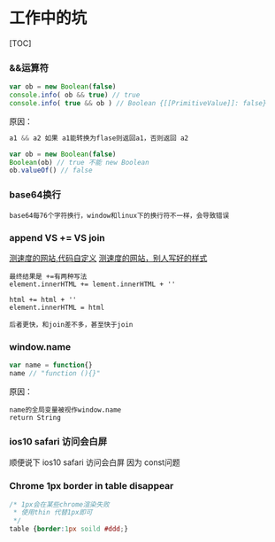 # 工作中的坑

[TOC]

### &&运算符

```javascript
var ob = new Boolean(false)
console.info( ob && true) // true
console.info( true && ob ) // Boolean {[[PrimitiveValue]]: false}
```

原因：
```javascript
a1 && a2 如果 a1能转换为flase则返回a1，否则返回 a2

var ob = new Boolean(false)
Boolean(ob) // true 不能 new Boolean
ob.valueOf() // false
```

### base64换行
```
base64每76个字符换行，window和linux下的换行符不一样，会导致错误
```

### append VS += VS join
[测速度的网站,代码自定义](http://jsben.ch/#/TWq40)
[测速度的网站，别人写好的样式](https://jsperf.com/jquery-append-vs-html-list-performance/24)

```
最终结果是 +=有两种写法 
element.innerHTML += lement.innerHTML + ''

html += html + ''
element.innerHTML = html

后者更快，和join差不多，甚至快于join
```

### window.name

```javascript
var name = function{}
name // "function (){}"
```

原因：
```
name的全局变量被视作window.name
return String
```
### ios10 safari 访问会白屏 

顺便说下 ios10 safari 访问会白屏 因为 const问题

### Chrome 1px border in table disappear

```css
/* 1px会在某些chrome渲染失败
 * 使用thin 代替1px即可
 */
table {border:1px soild #ddd;}
```

